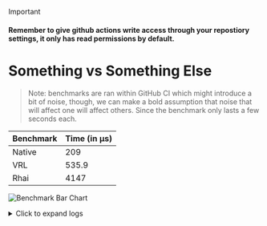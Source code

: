 > [!IMPORTANT]
> #### Remember to give github actions write access through your repostiory settings, it only has read permissions by default.


# Something vs Something Else

> Note: benchmarks are ran within GitHub CI which might introduce a bit of noise, though, we can make a bold assumption that noise that will affect one will affect others. Since the benchmark only lasts a few seconds each.

| Benchmark | Time (in µs) |
|-----------|------|
| Native | 209 |
| VRL | 535.9 |
| Rhai | 4147 |

![Benchmark Bar Chart](https://quickchart.io/chart?bkg=white&c=%7B%22data%22%3A%7B%22datasets%22%3A%5B%7B%22data%22%3A%5B209.0%2C535.9%2C4147.0%5D%2C%22label%22%3A%22Benchmark%20Results%22%7D%5D%2C%22labels%22%3A%5B%22Native%22%2C%22VRL%22%2C%22Rhai%22%5D%7D%2C%22options%22%3A%7B%22scales%22%3A%7B%22yAxes%22%3A%5B%7B%22ticks%22%3A%7B%22beginAtZero%22%3Atrue%7D%7D%5D%7D%2C%22title%22%3A%7B%22display%22%3Atrue%2C%22text%22%3A%22Lower%20is%20Better%22%7D%7D%2C%22type%22%3A%22bar%22%7D)

<details><summary>Click to expand logs</summary>

Rust Benchmark Output:

```shell

running 0 tests

test result: ok. 0 passed; 0 failed; 0 ignored; 0 measured; 0 filtered out; finished in 0.00s

Rhai                    time:   [4.1350 µs 4.1470 µs 4.1652 µs]
Found 12 outliers among 100 measurements (12.00%)
  2 (2.00%) low severe
  3 (3.00%) low mild
  3 (3.00%) high mild
  4 (4.00%) high severe

VRL                     time:   [535.63 ns 535.88 ns 536.16 ns]
Found 6 outliers among 100 measurements (6.00%)
  6 (6.00%) high mild

Native                  time:   [207.70 ns 209.04 ns 211.22 ns]
Found 9 outliers among 100 measurements (9.00%)
  1 (1.00%) low mild
  2 (2.00%) high mild
  6 (6.00%) high severe


```



</details>
